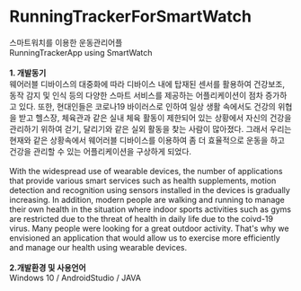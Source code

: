 # RunningTrackerForSmartWatch
스마트워치를 이용한 운동관리어플<br>RunningTrackerApp using SmartWatch<br><br>
**1. 개발동기**  <br> 웨어러블 디바이스의 대중화에 따라 디바이스 내에 탑재된 센서를 활용하여 건강보조, 동작 감지 및 인식 등의 다양한 스마트 서비스를 제공하는 어플리케이션이 점차 증가하고 있다. 또한, 현대인들은 코로나19 바이러스로 인하여 일상 생활 속에서도 건강의 위협을 받고 헬스장, 체육관과 같은 실내 체육 활동이 제한되어 있는 상황에서 자신의 건강을 관리하기 위하여 걷기, 달리기와 같은 실외 활동을 찾는 사람이 많아졌다. 그래서 우리는 현재와 같은 상황속에서 웨어러블 디바이스를 이용하여 좀 더 효율적으로 운동을 하고 건강을 관리할 수 있는 어플리케이션을 구상하게 되었다.<br><br>With the widespread use of wearable devices, the number of applications that provide various smart services such as health supplements, motion detection and recognition using sensors installed in the devices is gradually increasing. In addition, modern people are walking and running to manage their own health in the situation where indoor sports activities such as gyms are restricted due to the threat of health in daily life due to the coivd-19 virus. Many people were looking for a great outdoor activity. That's why we envisioned an application that would allow us to exercise more efficiently and manage our health using wearable devices.<br><br>
**2.개발환경 및 사용언어**  <br> Windows 10 / AndroidStudio / JAVA
